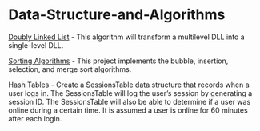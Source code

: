 # Data-Structure-and-Algorithms
[Doubly Linked List](https://github.com/AdityaManojMenon/Data-Structures-and-Algorithms/tree/main/Doubly%20Linked%20List) - This algorithm will transform a multilevel DLL into a single-level DLL.


[Sorting Algorithms](https://github.com/AdityaManojMenon/Data-Structures-and-Algorithms/tree/main/Sorting%20Algorithms) - This project implements the bubble, insertion, selection, and merge sort algorithms.


Hash Tables - Create a SessionsTable data structure that records when a user logs in. The SessionsTable will log the user’s session by
generating a session ID. The SessionsTable will also be able to determine if a user was online during a certain time. It
is assumed a user is online for 60 minutes after each login.
